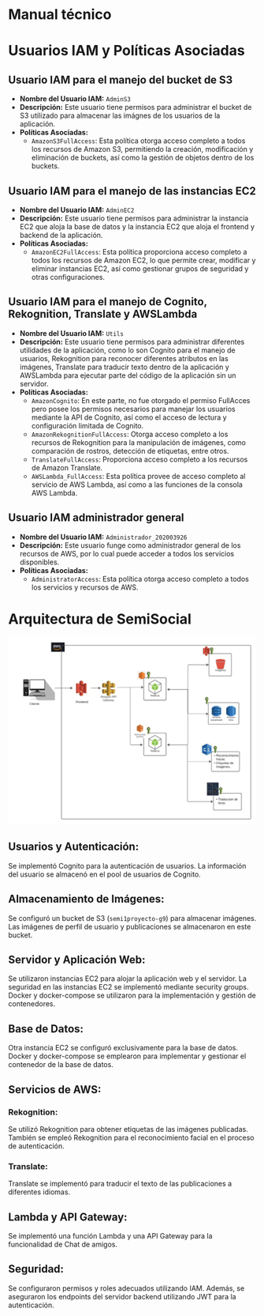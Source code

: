 ﻿# Manual técnico 

# Usuarios IAM y Políticas Asociadas

## Usuario IAM para el manejo del bucket de S3

- **Nombre del Usuario IAM:** `AdminS3`
- **Descripción:** Este usuario tiene permisos para administrar el bucket de S3 utilizado para almacenar las imágnes de los usuarios de la aplicación.
- **Políticas Asociadas:**
  - `AmazonS3FullAccess`: Esta política otorga acceso completo a todos los recursos de Amazon S3, permitiendo la creación, modificación y eliminación de buckets, así como la gestión de objetos dentro de los buckets.

## Usuario IAM para el manejo de las instancias EC2

- **Nombre del Usuario IAM:** `AdminEC2`
- **Descripción:** Este usuario tiene permisos para administrar la instancia EC2 que aloja la base de datos y la instancia EC2 que aloja el frontend y backend de la aplicación.
- **Políticas Asociadas:**
  - `AmazonEC2FullAccess`: Esta política proporciona acceso completo a todos los recursos de Amazon EC2, lo que permite crear, modificar y eliminar instancias EC2, así como gestionar grupos de seguridad y otras configuraciones.

## Usuario IAM para el manejo de Cognito, Rekognition, Translate y AWSLambda

- **Nombre del Usuario IAM:** `Utils`
- **Descripción:** Este usuario tiene permisos para administrar diferentes utilidades de la aplicación, como lo son Cognito para el manejo de usuarios, Rekognition para reconocer diferentes atributos en las imágenes, Translate para traducir texto dentro de la aplicación y AWSLambda para ejecutar parte del código de la aplicación sin un servidor.
- **Políticas Asociadas:**
  - `AmazonCognito`: En este parte, no fue otorgado el permiso FullAcces pero posee los permisos necesarios para manejar los usuarios mediante la API de Cognito, así como el acceso de lectura y configuración limitada de Cognito.
  - `AmazonRekognitionFullAccess`: Otorga acceso completo a los recursos de Rekognition para la manipulación de imágenes, como comparación de rostros, detección de etiquetas, entre otros.
  - `TranslateFullAccess`: Proporciona acceso completo a los recursos de Amazon Translate.
  - `AWSLambda_FullAccess`: Esta política provee de acceso completo al servicio de AWS Lambda, así como a las funciones de la consola AWS Lambda.

## Usuario IAM administrador general

- **Nombre del Usuario IAM:** `Administrador_202003926`
- **Descripción:** Este usuario funge como administrador general de los recursos de AWS, por lo cual puede acceder a todos los servicios disponibles.
- **Políticas Asociadas:**
  - `AdministratorAccess`: Esta política otorga acceso completo a todos los servicios y recursos de AWS.

# Arquitectura de SemiSocial
![Arquitectura](https://github.com/Gerson7w7/Semi1-2S-G9/blob/master/arquitectura.jpeg)


## Usuarios y Autenticación:

Se implementó Cognito para la autenticación de usuarios. La información del usuario se almacenó en el pool de usuarios de Cognito.

## Almacenamiento de Imágenes:

Se configuró un bucket de S3 (`semi1proyecto-g9`) para almacenar imágenes. Las imágenes de perfil de usuario y publicaciones se almacenaron en este bucket.

## Servidor y Aplicación Web:

Se utilizaron instancias EC2 para alojar la aplicación web y el servidor. La seguridad en las instancias EC2 se implementó mediante security groups. Docker y docker-compose se utilizaron para la implementación y gestión de contenedores.

## Base de Datos:

Otra instancia EC2 se configuró exclusivamente para la base de datos. Docker y docker-compose se emplearon para implementar y gestionar el contenedor de la base de datos.

## Servicios de AWS:

### Rekognition:

Se utilizó Rekognition para obtener etiquetas de las imágenes publicadas. También se empleó Rekognition para el reconocimiento facial en el proceso de autenticación.

### Translate:

Translate se implementó para traducir el texto de las publicaciones a diferentes idiomas.

## Lambda y API Gateway:

Se implementó una función Lambda y una API Gateway para la funcionalidad de Chat de amigos.

## Seguridad:

Se configuraron permisos y roles adecuados utilizando IAM. Además, se aseguraron los endpoints del servidor backend utilizando JWT para la autenticación.
